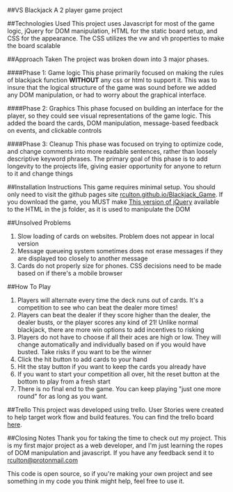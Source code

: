 ##VS Blackjack
A 2 player game project

##Technologies Used
This project uses Javascript for most of the game logic, jQuery for DOM manipulation, HTML for the static board setup, and CSS for the appearance. The CSS utilizes the vw and vh properties to make the board scalable

##Approach Taken
The project was broken down into 3 major phases.

####Phase 1: Game logic
This phase primarily focused on making the rules of blackjack function **WITHOUT** any css or html to support it. This was to insure that the logical structure of the game was sound before we added any DOM manipulation, or had to worry about the graphical interface.

####Phase 2: Graphics
This phase focused on building an interface for the player, so they could see visual representations of the game logic. This added the board the cards, DOM manipulation, message-based feedback on events,  and clickable controls

####Phase 3: Cleanup
This phase was focused on trying to optimize code, and change comments into more readable sentences, rather than loosely descriptive keyword phrases. The primary goal of this phase is to add longevity to the projects life, giving easier opportunity for anyone to return to it and change things

##Installation Instructions
This game requires minimal setup. You should only need to visit the github pages site [rculton.github.io/Blackjack_Game](rculton.github.io/Blackjack_Game). If you download the game, you MUST make [This version of jQuery](https://code.jquery.com/jquery-3.2.1.min.js) available to the HTML in the js folder, as it is used to manipulate the DOM

##Unsolved Problems
1. Slow loading of cards on websites. Problem does not appear in local version
2. Message queueing system sometimes does not erase messages if they are displayed too closely to another message
3. Cards do not properly size for phones. CSS decisions need to be made based on if there's a mobile browser

##How To Play
1. Players will alternate every time the deck runs out of cards. It's a competition to see who can beat the dealer more times!
2. Players can beat the dealer if they score higher than the dealer, the dealer busts, or the player scores any kind of 21! Unlike normal blackjack, there are more win options to add incentives to risking
3. Players do not have to choose if all their aces are high or low. They will change automatically and individually based on if you would have busted. Take risks if you want to be the winner
4. Click the hit button to add cards to your hand
5. Hit the stay button if you want to keep the cards you already have
6. If you want to start your competition all over, hit the reset button at the bottom to play from a fresh start
7. There is no final end to the game. You can keep playing "just one more round" for as long as you want.

##Trello
This project was developed using trello. User Stories were created to help target work flow and build features. You can find the trello board [here](https://trello.com/b/t0QLkrbU/blackjack).

##Closing Notes
Thank you for taking the time to check out my project. This is my first major project as a web developer, and I'm just learning the ropes of DOM manipulation and javascript. If you have any feedback send it to rculton@protonmail.com

This code is open source, so if you're making your own project and see something in my code you think might help, feel free to use it. 